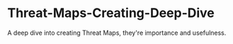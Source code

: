 # Threat-Maps-Creating-Deep-Dive
A deep dive into creating Threat Maps, they're importance and usefulness.
